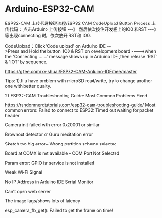 # Arduino-ESP32-CAM

ESP32-CAM 上传代码按键流程/ESP32 CAM CodeUpload Button Process
上传代码： 点击Arduino 上传按钮 ---》 然后依次按住开发板上的IO0 和RST ---》等出现connecting 时，依次放开 RST和 IO0.

CodeUpload：Click 'Code upload' on Arduino IDE -->Press and Hold the button  IO0 & RST on development board 
---->when the 'Connecting .......' message shows up in Arduino IDE ,then release 'RST' & 'IOT' by sequence.

https://gitee.com/xv-shuai/ESP32-CAM-Arduino-IDE/tree/master

Tips:
1).If u have problem with microSD read/write, try to change another one with better quality.

2).ESP32-CAM Troubleshooting Guide: Most Common Problems Fixed

https://randomnerdtutorials.com/esp32-cam-troubleshooting-guide/
Most common errors:
Failed to connect to ESP32: Timed out waiting for packet header

Camera init failed with error 0x20001 or similar

Brownout detector or Guru meditation error

Sketch too big error – Wrong partition scheme selected

Board at COMX is not available – COM Port Not Selected

Psram error: GPIO isr service is not installed

Weak Wi-Fi Signal

No IP Address in Arduino IDE Serial Monitor

Can’t open web server

The image lags/shows lots of latency

esp_camera_fb_get(): Failed to get the frame on time!

